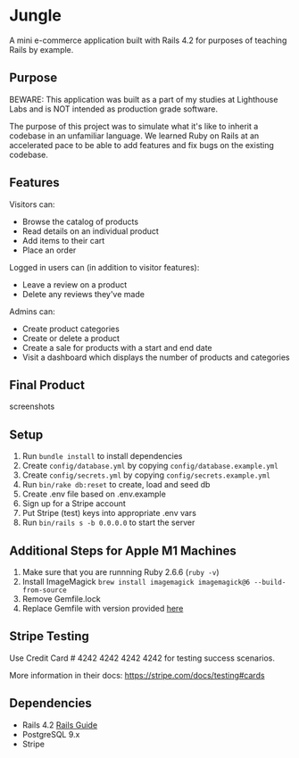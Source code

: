 # Jungle

A mini e-commerce application built with Rails 4.2 for purposes of teaching Rails by example.

## Purpose

BEWARE: This application was built as a part of my studies at Lighthouse Labs and is NOT intended as production grade software.

The purpose of this project was to simulate what it's like to inherit a codebase in an unfamiliar language. We learned Ruby on Rails at an accelerated pace to be able to add features and fix bugs on the existing codebase.

## Features
Visitors can:
- Browse the catalog of products
- Read details on an individual product
- Add items to their cart
- Place an order

Logged in users can (in addition to visitor features):
- Leave a review on a product
- Delete any reviews they've made

Admins can:
- Create product categories
- Create or delete a product
- Create a sale for products with a start and end date
- Visit a dashboard which displays the number of products and categories

## Final Product

screenshots

## Setup

1. Run `bundle install` to install dependencies
2. Create `config/database.yml` by copying `config/database.example.yml`
3. Create `config/secrets.yml` by copying `config/secrets.example.yml`
4. Run `bin/rake db:reset` to create, load and seed db
5. Create .env file based on .env.example
6. Sign up for a Stripe account
7. Put Stripe (test) keys into appropriate .env vars
8. Run `bin/rails s -b 0.0.0.0` to start the server

## Additional Steps for Apple M1 Machines

1. Make sure that you are runnning Ruby 2.6.6 (`ruby -v`)
1. Install ImageMagick `brew install imagemagick imagemagick@6 --build-from-source`
2. Remove Gemfile.lock
3. Replace Gemfile with version provided [here](https://gist.githubusercontent.com/FrancisBourgouin/831795ae12c4704687a0c2496d91a727/raw/ce8e2104f725f43e56650d404169c7b11c33a5c5/Gemfile)

## Stripe Testing

Use Credit Card # 4242 4242 4242 4242 for testing success scenarios.

More information in their docs: <https://stripe.com/docs/testing#cards>

## Dependencies

* Rails 4.2 [Rails Guide](http://guides.rubyonrails.org/v4.2/)
* PostgreSQL 9.x
* Stripe
